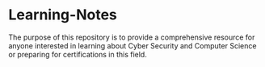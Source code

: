 # Learning-Notes
The purpose of this repository is to provide a comprehensive resource for anyone interested in learning about Cyber Security and Computer Science or preparing for certifications in this field.
